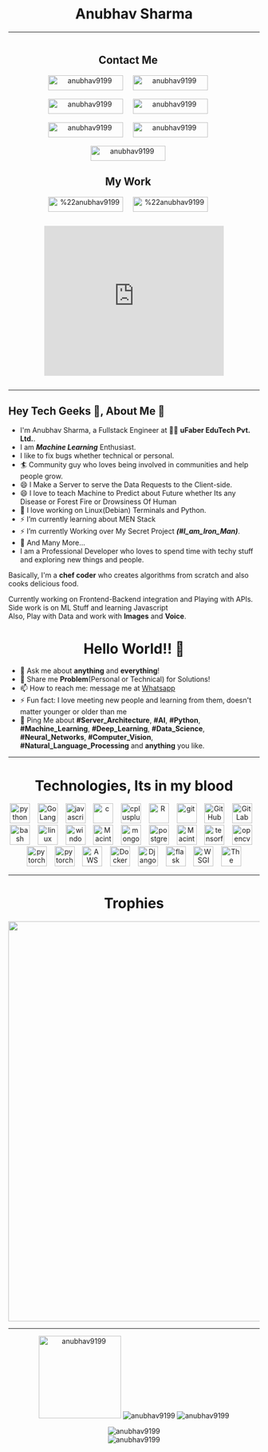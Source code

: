 <!-- <link rel="stylesheet" type="text/css" href="style.css" /> -->
<h1 align="center">Anubhav Sharma</h1>
<hr/>

<div align="center">
  <div align="left" style="display: inline-block;">
    <h2 align="center">Contact Me</h2>
    <p align="center">
      <a href="https://twitter.com/anubhav9199" target="blank" align="center"><img align="center" src="https://img.shields.io/badge/-Anubhav_Sharma-1ca0f1?style=flat-square&labelColor=1ca0f1&logo=twitter&logoColor=white&link=https://twitter.com/anubhav9199" alt="anubhav9199" height="30" width="150" /></a>
      &nbsp; &nbsp;
      <a href="https://www.linkedin.com/in/anubhav-sharma-as/" target="blank" align="center"><img align="center" src="https://img.shields.io/badge/-Anubhav_Sharma-blue?style=flat-square&logo=Linkedin&logoColor=white&link=https://www.linkedin.com/in/anubhav-sharma-as/" alt="anubhav9199" height="30" width="150" /></a>
      <br/></br>
      <a href="mailto:anubhavsharma9199@gmail.com" target="blank" align="center"><img align="center" src="https://img.shields.io/badge/-Anubhav_Sharma-c14438?style=flat-square&logo=Gmail&logoColor=white&link=mailto:anubhavsharma9199@gmail.com" alt="anubhav9199" height="30" width="150" /></a>
      &nbsp; &nbsp;
      <a href="https://www.instagram.com/_anubhav_._/" target="blank" align="center"><img align="center" src="http://img.shields.io/badge/-Anubhav Sharma-rgb(255,105,180)?style=flat-square&logo=Instagram&logoColor=white&link=https://www.instagram.com/_anubhav_._" alt="anubhav9199" height="30" width="150" /></a>
      </br>
      </br>
      <a href="https://www.facebook.com/anubhav9199/" target="blank" align="center"><img align="center" src="https://img.shields.io/badge/-Anubhav_Sharma-blue?style=flat-square&logo=Facebook&logoColor=white&link=https://www.facebook.com/anubhav9199/" alt="anubhav9199" height="30" width="150" /></a>
      &nbsp; &nbsp;
      <a href="https://wa.me/918824897845" target="blank" align="center"><img align="center" src="https://img.shields.io/badge/-Anubhav_Sharma-rgb(77,194,71)?style=flat-square&logo=WhatsApp&logoColor=white&link=https://wa.me/918824897845/" alt="anubhav9199" height="30" width="150" /></a>
      <br/>
      <br/>
      <a href="https://dev.to/anubhavsharma" target="blank" align="center"><img align="center" src="https://img.shields.io/badge/-Anubhav_Sharma-rgb(0,0,0)?style=flat-square&logo=dev.to&logoColor=white&link=https://dev.to/anubhavsharma/" alt="anubhav9199" height="30" width="150" /></a>
    </p>
    <h2 align="center">My Work</h2>
    <p align="center">
      <a href="https://www.kaggle.com/anubhavsharma/" target="blank" align="center"><img align="center" src="https://img.shields.io/badge/-Anubhav_Sharma-rgb(51,171,255)?style=flat-square&logo=kaggle&logoColor=white&link=https://www.kaggle.com/anubhavsharma/"alt="%22anubhav9199" height="30" width="150" /></a>
      &nbsp; &nbsp;
      <a href="https://stackoverflow.com/users/13104627/anubhav-sharma/" target="blank" align="center"><img align="center" src="https://img.shields.io/badge/-Anubhav_Sharma-rgb(239,130,54)?style=flat-square&logo=stackoverflow&logoColor=white&link=https://stackoverflow.com/users/13104627/anubhav-sharma/" alt="%22anubhav9199" height="30" width="150" /></a>
    </p>
  </div>
  &nbsp;&nbsp;&nbsp;&nbsp;&nbsp;
  <div align="right" style="display: inline-block;">
    <p align="center">
      <!-- <img align="right" src="https://giphy.com/embed/qgQUggAC3Pfv687qPC" width="50%"> -->
      <iframe src="https://giphy.com/embed/qgQUggAC3Pfv687qPC" width="360" height="300" frameBorder="0" class="giphy-embed" allowFullScreen></iframe>
    </p>
  </div>
</div>

---

## Hey Tech Geeks 👋, About Me 🧐
- I'm Anubhav Sharma, a Fullstack Engineer at 👨‍💻 **uFaber EduTech Pvt. Ltd.**.
- I am ***Machine Learning*** Enthusiast.
- I like to fix bugs whether technical or personal.
- 🏄‍ Community guy who loves being involved in communities and help people grow.
- 😄 I Make a Server to serve the Data Requests to the Client-side.
- 😄 I love to teach Machine to Predict about Future whether Its any Disease or Forest Fire or Drowsiness Of Human
- 🌱 I love working on Linux(Debian) Terminals and Python.
- ⚡ I’m currently learning about MEN Stack
- ⚡ I’m currently Working over My Secret Project ***(#I_am_Iron_Man)***.
- 👯 And Many More...
- I am a Professional Developer who loves to spend time with techy stuff and exploring new things and people.<br/>

Basically, I'm a **chef coder** who creates algorithms from scratch and also cooks delicious food.<br/>
<!-- * A future **AI** expert...💭
* **IOT** wonderer.....❤️
* **Robotics** passion...😅
* Watch over **Markets**.....
* **Political** news are on mind🧐
* Good at **editing** thing in new ***style***..... -->

Currently working on Frontend-Backend integration and Playing with APIs.<br/>
Side work is on ML Stuff and learning Javascript<br/>
Also, Play with Data and work with **Images** and **Voice**.<br/>
<!-- 
A ***Fullstack Engineer***, A ***Data Analyst***, A ***Learner***, An ***Amazing Maker***, A ***work-o-holic*** guy when it comes to technical.....🤔😉 -->

<!-- ## 🧐 About Me
- 🏄‍ Community guy who loves being involved in communities and help people grow.
- 😄 I Make a Server to serve the Data Requests to the Client-side.
- 😄 I love to teach Machine to Predict about Future whether Its any Disease or Forest Fire or Drowsiness Of Human
- 🌱 I love working on Linux(Debian) Terminals and Python.
- ⚡ I’m currently learning about MEN Stack
- ⚡ I’m currently Working over My Secret Project ***(#I_am_Iron_Man)***.
- 👯 And Many More... -->

<h1 align="center">Hello World!! 🤔</h1>

- 💬 Ask me about **anything** and **everything**!
- 💬 Share me **Problem**(Personal or Technical) for Solutions!
- 📫 How to reach me: message me at [Whatsapp](https://wa.me/918824897845?text=Hi%20Anubhav)
- ⚡  Fun fact: I love meeting new people and learning from them, doesn't matter younger or older than me 
- 💬 Ping Me about **#Server_Architecture**, **#AI**, **#Python**, **#Machine_Learning**, **#Deep_Learning**, **#Data_Science**, **#Neural_Networks**, **#Computer_Vision**, **#Natural_Language_Processing** and **anything** you like.
---
<!-- <div> -->
<h1 align="center">Technologies, Its in my blood</h1>
<p align="center">
<!-- <div style="display: inline-block;">
  <div style="display: inline-block;padding: 6px 6px 6px 6px;">
    <h2>Langauages</h2> -->
    <img  src="https://cdn.jsdelivr.net/gh/devicons/devicon/icons/python/python-original.svg" alt="python" width="40" height="40"/>
    &nbsp;&nbsp;
    <img src="https://cdn.jsdelivr.net/gh/devicons/devicon/icons/go/go-original.svg" alt="Go Lang" width="40" height="40"/>
    &nbsp;&nbsp;
    <img src="https://cdn.jsdelivr.net/gh/devicons/devicon/icons/javascript/javascript-original.svg" alt="javascript" width="40" height="40"/>
    &nbsp;&nbsp;
    <!-- </br></br> -->
    <img src="https://cdn.jsdelivr.net/gh/devicons/devicon/icons/c/c-original.svg" alt="c" width="40" height="40"/>
    &nbsp;&nbsp;
    <img src="https://cdn.jsdelivr.net/gh/devicons/devicon/icons/cplusplus/cplusplus-original.svg" alt="cplusplus" width="40" height="40"/>
    &nbsp;&nbsp;
    <img src="https://cdn.jsdelivr.net/gh/devicons/devicon/icons/r/r-original.svg" alt="R" width="40" height="40"/>
  <!-- </div> -->
  <!-- <div style="display: inline-block;padding: 6px 6px 6px 6px;">
    <h2 >Version Control</h2> -->
    &nbsp;&nbsp;
    <img src="https://www.vectorlogo.zone/logos/git-scm/git-scm-icon.svg" alt="git" width="40" height="40"/>
    &nbsp;&nbsp;
    <img src="https://cdn.jsdelivr.net/gh/devicons/devicon/icons/github/github-original.svg" alt="GitHub" width="40" height="40"/>
    &nbsp;&nbsp;
    <img src="https://cdn.jsdelivr.net/gh/devicons/devicon/icons/gitlab/gitlab-original.svg" alt="GitLab" width="40" height="40"/>
    <!-- </br></br> -->
    <!-- &nbsp;&nbsp;&nbsp;&nbsp;&nbsp;&nbsp;&nbsp;&nbsp;&nbsp;&nbsp;&nbsp;&nbsp; -->
    &nbsp;&nbsp;
    <img src="https://www.vectorlogo.zone/logos/gnu_bash/gnu_bash-icon.svg" alt="bash" width="40" height="40"/>
  <!-- </div> -->
  <!-- Operating System -->
  <!-- <div style="display: inline-block;padding: 6px 6px 6px 6px;"> -->
    <!-- <h2 >Operating System</h2> -->
    <!--
    &nbsp;&nbsp;- &nbsp;&nbsp;&nbsp;&nbsp;&nbsp;&nbsp;&nbsp;&nbsp;&nbsp;&nbsp;&nbsp; -->
    &nbsp;&nbsp;
    <img src="https://cdn.jsdelivr.net/gh/devicons/devicon/icons/linux/linux-original.svg" alt="linux" w
    &nbsp;&nbsp;idth="40" height="40"/>
    <!-- &nbsp;&nbsp;&nbsp;&nbsp;&nbsp;&nbsp;&nbsp; -->
    &nbsp;&nbsp;
    <img src="https://cdn.jsdelivr.net/gh/devicons/devicon/icons/windows8/windows8-original.svg" alt="windows" width="40" height="40"/>
    <!-- </br></br> -->
    <!-- &nbsp;&nbsp;&nbsp;&nbsp;&nbs
    &nbsp;&nbsp;p;&nbsp;&nbsp;&nbsp;&nbsp;&nbsp;&nbsp;&nbsp;&nbsp;&nbsp;&nbsp;&nbsp;&nbsp;&nbsp;&nbsp;&nbsp; -->
    &nbsp;&nbsp;
    <img src="https://cdn.jsdelivr.net/gh/devicons/devicon/icons/apple/apple-original.svg" alt="MacintoshOS" width="40" height="40"/> 
  <!-- </div>
</div>-->
<!-- <div style="display: inline-blo -->
<!--&nbsp;&nbsp;ck;"> -->
  <!-- <div style="display: inline-block;padding: 6px 6px 6px 6px;"> -->
    <!-- <h2>Databases</h2> -->
    <!-- &nbsp;&nbsp;&nbsp;&nbsp;&nbsp;&nbsp; -->
    &nbsp;&nbsp;
    <img src="https://cdn.jsdelivr.net/gh/devicons/devicon/icons/mongodb/mongodb-original.svg" alt="mongodb" width="40" height="40"/>
    <!-- &nbsp;&nbsp;&nb
    &nbsp;&nbsp;sp;&nbsp;&nbsp;&nbsp; -->
    &nbsp;&nbsp;
    <img src="https://cdn.jsdelivr.net/gh/devicons/devicon/icons/postgresql/postgresql-original.svg" alt="postgresql" width="40" height="40"/>
    <!-- &nbsp;&nbsp;&nbsp;&nbsp;&nbsp;&nbsp;&nbsp; -->
    <!-- </br></br> -->
    <!-- &nbsp;&nbsp;&nbsp;&nbsp;&nbsp;&nbsp;&nbsp;&nbsp;&nbsp;&nbsp;&nbsp;&nbsp;&nbsp;&nbsp;&nbsp;&nbsp;
    &nbsp;&nbsp; -->
    &nbsp;&nbsp;
    <img src="https://cdn.jsdelivr.net/gh/devicons/devicon/icons/mysql/mysql-original.svg" alt="MacintoshOS" width="40" height="40"/>
  <!-- </div> -->
  <!-- <div style="display: inline-block;padding: 6px 6px 6px 6px;">
    <h2>Major Libraries</h2> -->
    <!-- &nbsp;&nbsp;&nbsp;&nbsp;&nbsp;&nbsp;&nbsp; -->
    &nbsp;&nbsp;
    <img src="https://www.vectorlogo.zone/logos/tensorflow/tensorflow-icon.svg" alt="tensorflow" width="40" height="40"/>
    <!-- &nbsp;&nbsp;&nbsp;&nbsp;&nbsp; -->
    &nbsp;&nbsp;
    <img src="https://www.vectorlogo.zone/logos/opencv/opencv-icon.svg" alt="opencv" width="40" height="40"/>
    <!-- </br></br> -->
    <!-- &nbsp;&nbsp;&nbsp;&nbsp;&nbsp;&nbsp;&nbsp;&nbsp; -->
    &nbsp;&nbsp;
    <img src="https://www.vectorlogo.zone/logos/pytorch/pytorch-icon.svg" alt="pytorch" width="40" height="40"/>
    <!-- &nbsp;&nbsp;&nbsp;&nbsp; -->
    &nbsp;&nbsp;
    <img src="https://cdn.jsdelivr.net/gh/devicons/devicon/icons/sqlalchemy/sqlalchemy-original.svg" alt="pytorch" width="40" height="40"/>
  <!-- </div> -->
  <!-- <div style="display: inline-block;padding: 6px 6px 6px 6px;">
    <h2>Others</h2> -->
    <!-- &nbsp;&nbsp;&nbsp;&nbsp; -->
    &nbsp;&nbsp;
    <img src="https://cdn.jsdelivr.net/gh/devicons/devicon/icons/amazonwebservices/amazonwebservices-original.svg" alt="AWS" width="40" height="40"/>
    &nbsp;&nbsp;
    <img src="https://cdn.jsdelivr.net/gh/devicons/devicon/icons/docker/docker-original.svg" alt="Docker" width="40" height="40"/>
    &nbsp;&nbsp;
    <img src="https://cdn.jsdelivr.net/gh/devicons/devicon/icons/django/django-original.svg" alt="Django" width="40" height="40"/>
    <!-- &nbsp;&nbsp;&nbsp; -->
    <!-- </br></br> -->
    <!-- &nbsp;&nbsp;&nbsp;&nbsp; -->
    &nbsp;&nbsp;
    <img src="https://cdn.jsdelivr.net/gh/devicons/devicon/icons/flask/flask-original.svg" alt="flask" width="40" height="40"/>
    &nbsp;&nbsp;
    <img src="https://cdn.jsdelivr.net/gh/devicons/devicon/icons/uwsgi/uwsgi-original.svg" alt="WSGI" width="40" height="40"/>
    &nbsp;&nbsp;
    <img src="https://cdn.jsdelivr.net/gh/devicons/devicon/icons/thealgorithms/thealgorithms-original.svg" alt="The Algorithms" width="40" height="40"/>
    <!-- &nbsp;&nbsp;&nbsp; -->
  <!-- </div> -->
<!-- </div> -->
<!-- </div> -->
</p>

<hr/>
<h1 align="center">Trophies</h1>
<p align="center">
  <a align="center" href="https://github.com/ryo-ma/github-profile-trophy">
    <img align="center" width=800 src="https://github-profile-trophy.vercel.app/?username=anubhav9199&column=7"/>
  </a>
</p>
<hr/>
<p align="center">
  <img height="165" src="https://github-readme-stats.vercel.app/api?username=anubhav9199&show_icons=true" alt="anubhav9199">
  <img src="https://github-readme-stats.vercel.app/api/top-langs/?username=anubhav9199&layout=compact&hide=html" alt="anubhav9199" />
  <img src="https://github-readme-streak-stats.herokuapp.com/?user=anubhav9199&" alt="anubhav9199" />
</p>
<p align="center"> 
  <img src="https://komarev.com/ghpvc/?username=anubhav9199" alt="anubhav9199" />
  <br/>
  <img src="https://profile-counter.glitch.me/anubhav9199/count.svg" alt="anubhav9199" />
</p>

